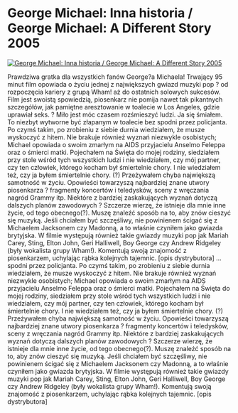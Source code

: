 George Michael: Inna historia / George Michael: A Different Story 2005 
=============
[![George Michael: Inna historia / George Michael: A Different Story 2005 ](http://vidos.pl/images/player.gif)](http://vidos.pl/george-michael-inna-historia-george-michael-a-different-story-2005)

 Prawdziwa gratka dla wszystkich fanów George?a Michaela! Trwający 95 minut film opowiada o życiu jednej z największych gwiazd muzyki pop ? od rozpoczęcia kariery z grupą Wham! aż do ostatnich solowych sukcesów. Film jest swoistą spowiedzią, piosenkarz nie pomija nawet tak pikantnych szczegółów, jak pamiętne aresztowanie w toalecie w Los Angeles, gdzie uprawiał seks. ? Miło jest móc czasem rozśmieszyć ludzi. Ja się śmiałem. To niezbyt wytworne być złapanym w toalecie bez spodni przez policjanta. Po czymś takim, po zrobieniu z siebie durnia wiedziałem, że musze wyskoczyć z hitem. Nie brakuje również wyznań niezwykle osobistych; Michael opowiada o swoim zmarłym na AIDS przyjacielu Anselmo Feleppa oraz o śmierci matki. Pojechałem na Święta do mojej rodziny, siedziałem przy stole wśród tych wszystkich ludzi i nie wiedziałem, czy mój partner, czy ten człowiek, którego kocham był śmiertelnie chory. I nie wiedziałem też, czy ja byłem śmiertelnie chory. (?) Przeżywałem chyba największą samotność w życiu. Opowieści towarzyszą najbardziej znane utwory piosenkarza ? fragmenty koncertów i teledysków, sceny z wręczania nagród Grammy itp. Niektóre z bardziej zaskakujących wyznań dotyczą dalszych planów zawodowych ? Szczerze wierzę, że istnieje dla mnie inne życie, od tego obecnego(?). Muszę znaleźć sposób na to, aby znów cieszyć się muzyką. Jeśli chciałem być szczęśliwy, nie powinienem ścigać się z Michaelem Jacksonem czy Madonną, a to właśnie czyniłem jako gwiazda brytyjska. W filmie występują również takie gwiazdy muzyki pop jak Mariah Carey, Sting, Elton John, Geri Halliwell, Boy George czy Andrew Ridgeley (były wokalista grupy Wham!). Komentują swoją znajomość z piosenkarzem, uchylając rąbka kolejnych tajemnic. [opis dystrybutora]  ... spodni przez policjanta. Po czymś takim, po zrobieniu z siebie durnia wiedziałem, że musze wyskoczyć z hitem. Nie brakuje również wyznań niezwykle osobistych; Michael opowiada o swoim zmarłym na AIDS przyjacielu Anselmo Feleppa oraz o śmierci matki. Pojechałem na Święta do mojej rodziny, siedziałem przy stole wśród tych wszystkich ludzi i nie wiedziałem, czy mój partner, czy ten człowiek, którego kocham był śmiertelnie chory. I nie wiedziałem też, czy ja byłem śmiertelnie chory. (?) Przeżywałem chyba największą samotność w życiu. Opowieści towarzyszą najbardziej znane utwory piosenkarza ? fragmenty koncertów i teledysków, sceny z wręczania nagród Grammy itp. Niektóre z bardziej zaskakujących wyznań dotyczą dalszych planów zawodowych ? Szczerze wierzę, że istnieje dla mnie inne życie, od tego obecnego(?). Muszę znaleźć sposób na to, aby znów cieszyć się muzyką. Jeśli chciałem być szczęśliwy, nie powinienem ścigać się z Michaelem Jacksonem czy Madonną, a to właśnie czyniłem jako gwiazda brytyjska. W filmie występują również takie gwiazdy muzyki pop jak Mariah Carey, Sting, Elton John, Geri Halliwell, Boy George czy Andrew Ridgeley (były wokalista grupy Wham!). Komentują swoją znajomość z piosenkarzem, uchylając rąbka kolejnych tajemnic. [opis dystrybutora]
